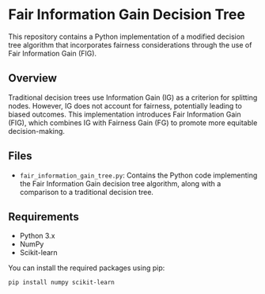 # Fair Information Gain Decision Tree

This repository contains a Python implementation of a modified decision tree algorithm that incorporates fairness considerations through the use of Fair Information Gain (FIG).

## Overview

Traditional decision trees use Information Gain (IG) as a criterion for splitting nodes. However, IG does not account for fairness, potentially leading to biased outcomes. This implementation introduces Fair Information Gain (FIG), which combines IG with Fairness Gain (FG) to promote more equitable decision-making.

## Files

* `fair_information_gain_tree.py`: Contains the Python code implementing the Fair Information Gain decision tree algorithm, along with a comparison to a traditional decision tree.

## Requirements

* Python 3.x
* NumPy
* Scikit-learn

You can install the required packages using pip:

```bash
pip install numpy scikit-learn

